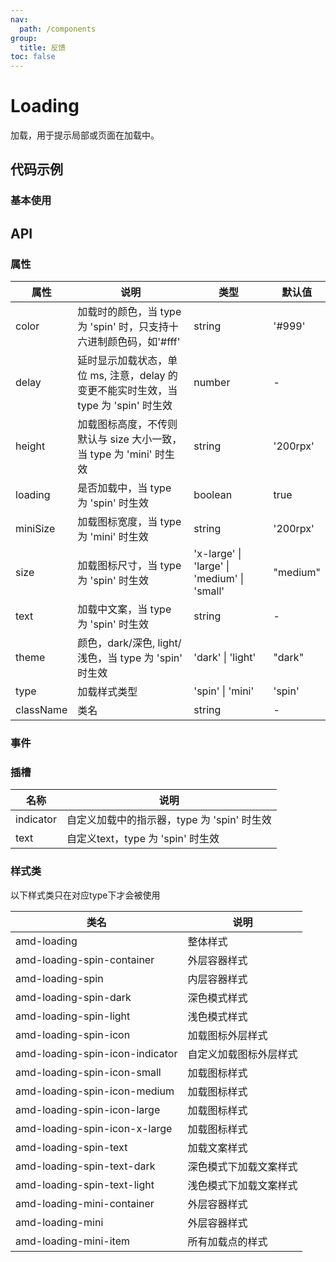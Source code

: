 ```yaml
---
nav:
  path: /components
group:
  title: 反馈
toc: false
---
```


# Loading
加载，用于提示局部或页面在加载中。

## 代码示例
### 基本使用
<code src='../../demo/pages/Loading'></code>
## API 


### 属性 


| 属性 |  说明 | 类型 | 默认值 |
| -----|-----|-----|-----|
| color | 加载时的颜色，当 type 为 'spin' 时，只支持十六进制颜色码，如'#fff'  | string | '#999' |
| delay | 延时显示加载状态，单位 ms, 注意，delay 的变更不能实时生效，当 type 为 'spin' 时生效  | number | - |
| height | 加载图标高度，不传则默认与 size 大小一致，当 type 为 'mini' 时生效  | string | '200rpx' |
| loading | 是否加载中，当 type 为 'spin' 时生效   | boolean | true | 
| miniSize | 加载图标宽度，当 type 为 'mini' 时生效 | string | '200rpx' |
| size | 加载图标尺寸，当 type 为 'spin' 时生效  | 'x-large' &verbar; 'large' &verbar; 'medium' &verbar; 'small' | "medium" |
| text |  加载中文案，当 type 为 'spin' 时生效 | string | - |
| theme |   颜色，dark/深色, light/浅色，当 type 为 'spin' 时生效  | 'dark' &verbar; 'light' | "dark" |
| type |  加载样式类型 |  'spin' &verbar; 'mini' | 'spin' |
| className | 类名 | string | - |


### 事件 

### 插槽
| 名称 | 说明 |
| ----|----|
| indicator | 自定义加载中的指示器，type 为 'spin' 时生效 |
| text | 自定义text，type 为 'spin' 时生效 |


### 样式类 
以下样式类只在对应type下才会被使用

| 类名 | 说明 |
| -----|----- |
| amd-loading | 整体样式 |
| amd-loading-spin-container | 外层容器样式 |
| amd-loading-spin | 内层容器样式 |
| amd-loading-spin-dark | 深色模式样式 |
| amd-loading-spin-light | 浅色模式样式 |
| amd-loading-spin-icon | 加载图标外层样式 |
| amd-loading-spin-icon-indicator | 自定义加载图标外层样式 |
| amd-loading-spin-icon-small | 加载图标样式 |
| amd-loading-spin-icon-medium | 加载图标样式 |
| amd-loading-spin-icon-large | 加载图标样式 |
| amd-loading-spin-icon-x-large | 加载图标样式 |
| amd-loading-spin-text | 加载文案样式 |
| amd-loading-spin-text-dark | 深色模式下加载文案样式 |
| amd-loading-spin-text-light | 浅色模式下加载文案样式 |
| amd-loading-mini-container | 外层容器样式 |
| amd-loading-mini | 外层容器样式 |
| amd-loading-mini-item | 所有加载点的样式 |


